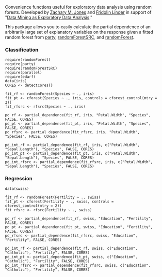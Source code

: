 Convenience functions useful for exploratory data analysis using random forests. Developed by [Zachary M. Jones](http://zmjones.com) and [Fridolin Linder](http://polisci.la.psu.edu/people/fjl128) in support of "[Data Mining as Exploratory Data Analysis](https://github.com/zmjones/datamining)."

This package allows you to easily calculate the partial dependence of an arbitrarily large set of explanatory variables on the response given a fitted random forest from [party](http://cran.r-project.org/web/packages/party/index.html), [randomForestSRC](http://cran.r-project.org/web/packages/randomForestSRC/index.html), and [randomForest](http://cran.r-project.org/web/packages/randomForest/index.html).

### Classification

```{r}
require(randomForest)
require(party)
require(randomForestSRC)
require(parallel)
require(edarf)
data(iris)
CORES <- detectCores()

fit_rf <- randomForest(Species ~ ., iris)
fit_pt <- cforest(Species ~ ., iris, controls = cforest_control(mtry = 2))
fit_rfsrc <- rfsrc(Species ~ ., iris)

pd_rf <- partial_dependence(fit_rf, iris, "Petal.Width", "Species", FALSE, CORES)
pd_pt <- partial_dependence(fit_pt, iris, "Petal.Width", "Species", FALSE, CORES)
pd_rfsrc <- partial_dependence(fit_rfsrc, iris, "Petal.Width", "Species", FALSE, CORES)

pd_int_rf <- partial_dependence(fit_rf, iris, c("Petal.Width", "Sepal.Length"), "Species", FALSE, CORES)
pd_int_pt <- partial_dependence(fit_pt, iris, c("Petal.Width", "Sepal.Length"), "Species", FALSE, CORES)
pd_int_rfsrc <- partial_dependence(fit_rfsrc, iris, c("Petal.Width", "Sepal.Length"), "Species", FALSE, CORES)
```

### Regression

```{r}
data(swiss)

fit_rf <- randomForest(Fertility ~ ., swiss)
fit_pt <- cforest(Fertility ~ ., swiss, controls = cforest_control(mtry = 2))
fit_rfsrc <- rfsrc(Fertility ~ ., swiss)

pd_rf <- partial_dependence(fit_rf, swiss, "Education", "Fertility", FALSE, CORES)
pd_pt <- partial_dependence(fit_pt, swiss, "Education", "Fertility", FALSE, CORES)
pd_rfsrc <- partial_dependence(fit_rfsrc, swiss, "Education", "Fertility", FALSE, CORES)

pd_int_rf <- partial_dependence(fit_rf, swiss, c("Education", "Catholic"), "Fertility", FALSE, CORES)
pd_int_pt <- partial_dependence(fit_pt, swiss, c("Education", "Catholic"), "Fertility", FALSE, CORES)
pd_int_rfsrc <- partial_dependence(fit_rfsrc, swiss, c("Education", "Catholic"), "Fertility", FALSE, CORES)
```
